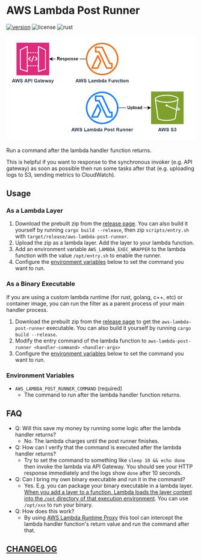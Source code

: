 # AWS Lambda Post Runner

[![version](https://img.shields.io/github/v/tag/DiscreteTom/aws-lambda-post-runner?label=release&style=flat-square)](https://github.com/DiscreteTom/aws-lambda-post-runner/releases/latest)
![license](https://img.shields.io/github/license/DiscreteTom/aws-lambda-post-runner?style=flat-square)
![rust](https://img.shields.io/badge/built_with-rust-DEA584?style=flat-square)

![overview](./img/overview.png)

Run a command after the lambda handler function returns.

This is helpful if you want to response to the synchronous invoker (e.g. API gateway) as soon as possible then run some tasks after that (e.g. uploading logs to S3, sending metrics to CloudWatch).

## Usage

### As a Lambda Layer

1. Download the prebuilt zip from the [release page](https://github.com/DiscreteTom/aws-lambda-post-runner/releases/latest). You can also build it yourself by running `cargo build --release`, then zip `scripts/entry.sh` with `target/release/aws-lambda-post-runner`.
2. Upload the zip as a lambda layer. Add the layer to your lambda function.
3. Add an environment variable `AWS_LAMBDA_EXEC_WRAPPER` to the lambda function with the value `/opt/entry.sh` to enable the runner.
4. Configure the [environment variables](#environment-variables) below to set the command you want to run.

### As a Binary Executable

If you are using a custom lambda runtime (for rust, golang, c++, etc) or container image, you can run the filter as a parent process of your main handler process.

1. Download the prebuilt zip from the [release page](https://github.com/DiscreteTom/aws-lambda-post-runner/releases/latest) to get the `aws-lambda-post-runner` executable. You can also build it yourself by running `cargo build --release`.
2. Modify the entry command of the lambda function to `aws-lambda-post-runner <handler-command> <handler-args>`
4. Configure the [environment variables](#environment-variables) below to set the command you want to run.

### Environment Variables

- `AWS_LAMBDA_POST_RUNNER_COMMAND` (required)
  - The command to run after the lambda handler function returns.

## FAQ

- Q: Will this save my money by running some logic after the lambda handler returns?
  - No. The lambda charges until the post runner finishes.
- Q: How can I verify that the command is executed after the lambda handler returns?
  - Try to set the command to something like `sleep 10 && echo done` then invoke the lambda via API Gateway. You should see your HTTP response immediately and the logs show `done` after 10 seconds.
- Q: Can I bring my own binary executable and run it in the command?
  - Yes. E.g. you can package your binary executable in a lambda layer. [When you add a layer to a function, Lambda loads the layer content into the `/opt` directory of that execution environment](https://docs.aws.amazon.com/lambda/latest/dg/packaging-layers.html#packaging-layers-paths). You can use `/opt/xxx` to run your binary.
- Q: How does this work?
  - By using [AWS Lambda Runtime Proxy](https://github.com/DiscreteTom/aws-lambda-runtime-proxy) this tool can intercept the lambda handler function's return value and run the command after that.

## [CHANGELOG](./CHANGELOG.md)